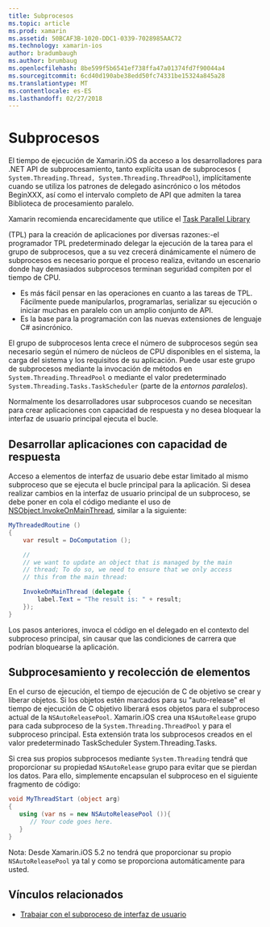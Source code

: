 ```yaml
---
title: Subprocesos
ms.topic: article
ms.prod: xamarin
ms.assetid: 50BCAF3B-1020-DDC1-0339-7028985AAC72
ms.technology: xamarin-ios
author: bradumbaugh
ms.author: brumbaug
ms.openlocfilehash: 8be599f5b6541ef738ffa47a01374fd7f90044a4
ms.sourcegitcommit: 6cd40d190abe38edd50fc74331be15324a845a28
ms.translationtype: MT
ms.contentlocale: es-ES
ms.lasthandoff: 02/27/2018
---
```

# <a name="threading"></a>Subprocesos

El tiempo de ejecución de Xamarin.iOS da acceso a los desarrolladores para .NET API de subprocesamiento, tanto explícita usan de subprocesos ( `System.Threading.Thread, System.Threading.ThreadPool`), implícitamente cuando se utiliza los patrones de delegado asincrónico o los métodos BeginXXX, así como el intervalo completo de API que admiten la tarea Biblioteca de procesamiento paralelo.



Xamarin recomienda encarecidamente que utilice el [Task Parallel Library](http://msdn.microsoft.com/en-us/library/dd460717.aspx)

 (TPL) para la creación de aplicaciones por diversas razones:-el programador TPL predeterminado delegar la ejecución de la tarea para el grupo de subprocesos, que a su vez crecerá dinámicamente el número de subprocesos es necesario porque el proceso realiza, evitando un escenario donde hay demasiados subprocesos terminan seguridad compiten por el tiempo de CPU. 
-  Es más fácil pensar en las operaciones en cuanto a las tareas de TPL. Fácilmente puede manipularlos, programarlas, serializar su ejecución o iniciar muchas en paralelo con un amplio conjunto de API. 
-  Es la base para la programación con las nuevas extensiones de lenguaje C# asincrónico. 


El grupo de subprocesos lenta crece el número de subprocesos según sea necesario según el número de núcleos de CPU disponibles en el sistema, la carga del sistema y los requisitos de su aplicación. Puede usar este grupo de subprocesos mediante la invocación de métodos en `System.Threading.ThreadPool` o mediante el valor predeterminado `System.Threading.Tasks.TaskScheduler` (parte de la *entornos paralelos*).

Normalmente los desarrolladores usar subprocesos cuando se necesitan para crear aplicaciones con capacidad de respuesta y no desea bloquear la interfaz de usuario principal ejecuta el bucle.

 <a name="Developing_Responsive_Applications" />


## <a name="developing-responsive-applications"></a>Desarrollar aplicaciones con capacidad de respuesta

Acceso a elementos de interfaz de usuario debe estar limitado al mismo subproceso que se ejecuta el bucle principal para la aplicación. Si desea realizar cambios en la interfaz de usuario principal de un subproceso, se debe poner en cola el código mediante el uso de [NSObject.InvokeOnMainThread](https://developer.xamarin.com/api/type/Foundation.NSObject/), similar a la siguiente:

```csharp
MyThreadedRoutine ()  
{  
    var result = DoComputation ();  

    //
    // we want to update an object that is managed by the main
    // thread; To do so, we need to ensure that we only access
    // this from the main thread:

    InvokeOnMainThread (delegate {  
        label.Text = "The result is: " + result;  
    });
}
```

Los pasos anteriores, invoca el código en el delegado en el contexto del subproceso principal, sin causar que las condiciones de carrera que podrían bloquearse la aplicación.

 <a name="Threading_and_Garbage_Collection" />


## <a name="threading-and-garbage-collection"></a>Subprocesamiento y recolección de elementos

En el curso de ejecución, el tiempo de ejecución de C de objetivo se crear y liberar objetos. Si los objetos estén marcados para su "auto-release" el tiempo de ejecución de C objetivo liberará esos objetos para el subproceso actual de la `NSAutoReleasePool`. Xamarin.iOS crea una `NSAutoRelease` grupo para cada subproceso de la `System.Threading.ThreadPool` y para el subproceso principal. Esta extensión trata los subprocesos creados en el valor predeterminado TaskScheduler System.Threading.Tasks.

Si crea sus propios subprocesos mediante `System.Threading` tendrá que proporcionar su propiedad `NSAutoRelease` grupo para evitar que se pierdan los datos. Para ello, simplemente encapsulan el subproceso en el siguiente fragmento de código:

```csharp
void MyThreadStart (object arg)
{
   using (var ns = new NSAutoReleasePool ()){
      // Your code goes here.
   }
}
```

Nota: Desde Xamarin.iOS 5.2 no tendrá que proporcionar su propio `NSAutoReleasePool` ya tal y como se proporciona automáticamente para usted.


## <a name="related-links"></a>Vínculos relacionados

- [Trabajar con el subproceso de interfaz de usuario](~/ios/user-interface/ios-ui/ui-thread.md)

